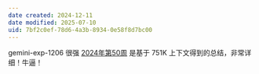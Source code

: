```yaml
---
date created: 2024-12-11
date modified: 2025-07-10
uid: 7bf2c0ef-78d6-4a3b-8934-0e58f8d7bc00
---
```


gemini-exp-1206 很强 [2024年第50周](2024年第50周.md) 是基于 751K 上下文得到的总结，非常详细！牛逼！
